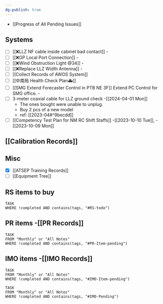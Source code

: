 ```yaml
---
dg-publish: true
---
```

- [[Progress of All Pending Issues]]
## Systems
- [ ] [[❌LLZ NF cable inside cabinet bad contact]] -
- [ ] [[❌GP Local Port Connection]] -
- [ ] [[❌Wind Obstruction Light @34]] -
- [ ] [[❌Replace LLZ Width Antenna]] -
- [ ] [[Collect Records of AWOS System]]
- [ ] [[中南局 Health Check Plan🚑]] 
- [ ] [[SMG Extend Forecaster Control in PTB NE 3F]] Extend PC Control for SMG office. -
- [ ] 3-meter coaxial cable for LLZ ground check -[[2024-04-01 Mon]]
	 - The ones bought were unable to unplug.
	 - Buy 2 pcs of a new model
	 - ref: [[2023-04#^9becdd]]
- [ ] [[Competency Test Plan for NM RC Shift Staffs]] -[[2023-10-10 Tue]], -[[2023-10-09 Mon]]
## [[Calibration Records]]

## Misc
- [x] [[ATSEP Training Records]]
- [ ] [[Equipment Tree]]

## RS items to buy
```dataview
TASK
WHERE !completed AND contains(tags, "#RS-todo")
```

## PR items -[[PR Records]]
```dataview
TASK
FROM "Monthly" or "All Notes"
WHERE !completed AND contains(tags, "#PR-Item-pending")
```

## IMO items -[[IMO Records]]
```dataview
TASK
FROM "Monthly" or "All Notes"
WHERE !completed AND contains(tags, "#IMO-Item-pending")
```
```dataview
TASK
FROM "Monthly" or "All Notes"
WHERE !completed AND contains(tags, "#IMO-Pending")
```